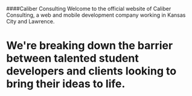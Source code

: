 ####Caliber Consulting
Welcome to the official website of Caliber Consulting, a web and mobile development company working in Kansas City and Lawrence.

We're breaking down the barrier between talented student developers and clients looking to bring their ideas to life.
=======
